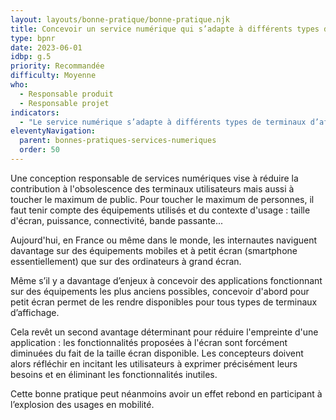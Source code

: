 ```yaml
---
layout: layouts/bonne-pratique/bonne-pratique.njk
title: Concevoir un service numérique qui s’adapte à différents types de terminaux d’affichage
type: bpnr
date: 2023-06-01
idbp: g.5
priority: Recommandée
difficulty: Moyenne
who:
  - Responsable produit
  - Responsable projet
indicators:
  - "Le service numérique s’adapte à différents types de terminaux d’affichage : oui / non"
eleventyNavigation:
  parent: bonnes-pratiques-services-numeriques
  order: 50
---
```


Une conception responsable de services numériques vise à réduire la contribution à l'obsolescence des terminaux utilisateurs mais aussi à toucher le maximum de public. Pour toucher le maximum de personnes, il faut tenir compte des équipements utilisés et du contexte d'usage : taille d'écran, puissance, connectivité, bande passante...

Aujourd'hui, en France ou même dans le monde, les internautes naviguent davantage sur des équipements mobiles et à petit écran (smartphone essentiellement) que sur des ordinateurs à grand écran.

Même s’il y a davantage d’enjeux à concevoir des applications fonctionnant sur des équipements les plus anciens possibles, concevoir d'abord pour petit écran permet de les rendre disponibles pour tous types de terminaux d’affichage.

Cela revêt un second avantage déterminant pour réduire l'empreinte d'une application : les fonctionnalités proposées à l'écran sont forcément diminuées du fait de la taille écran disponible. Les concepteurs doivent alors réfléchir en incitant les utilisateurs à exprimer précisément leurs besoins et en éliminant les fonctionnalités inutiles.

Cette bonne pratique peut néanmoins avoir un effet rebond en participant à l’explosion des usages en mobilité. 
